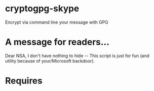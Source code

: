 cryptogpg-skype
===============

Encrypt via command line your message with GPG 

A message for readers...
===============
Dear NSA, I don't have nothing to hide -- This script is just for fun (and utility because of your/Microsoft backdoor).

Requires
===============
